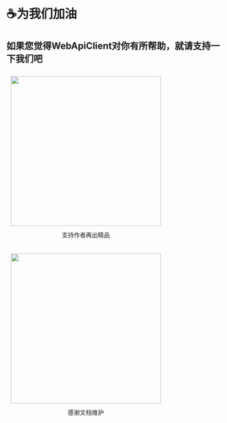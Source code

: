 ﻿# ☕为我们加油

## 如果您觉得WebApiClient对你有所帮助，就请支持一下我们吧

<div class="donation-container">
  <div class="donation-item">
    <img src="/donate2laojiu.png" width="350" />
    <p class="donation-text">支持作者再出精品</p>
  </div>
  <div class="donation-item">
    <img src="/donate2ezreal.png" width="350" />
     <p class="donation-text">感谢文档维护</p>
  </div>
</div>

<style>
.donation-container {
  display: flex;
  flex-wrap: wrap;
}

.donation-item {
  margin: 10px;
  display: flex;
  flex-direction: column;
  align-items: center;
}

.donation-text {
  margin-top: 10px;
}
</style>
